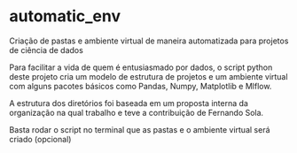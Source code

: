 # automatic_env

Criação de pastas e ambiente virtual de maneira automatizada para projetos de ciência de dados

Para facilitar a vida de quem é entusiasmado por dados, o script python deste projeto cria um modelo de estrutura de projetos e um ambiente virtual com alguns pacotes básicos como Pandas, Numpy, Matplotlib e Mlflow.

A estrutura dos diretórios foi baseada em um proposta interna da organização na qual trabalho e teve a contribuição de Fernando Sola.

Basta rodar o script no terminal que as pastas e o ambiente virtual será criado (opcional)
